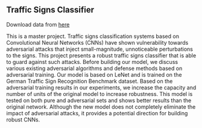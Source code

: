 ## Traffic Signs Classifier

Download data from [here](https://d17h27t6h515a5.cloudfront.net/topher/2016/November/581faac4_traffic-signs-data/traffic-signs-data.zip)

This is a master project. Traffic signs classification systems based on Convolutional Neural Networks (CNNs) have shown vulnerability towards adversarial attacks that inject small-magnitude, unnoticeable perturbations to the signs. This project presents a robust traffic signs classifier that is able to guard against such attacks. Before building our model, we discuss various existing adversarial algorithms and defense methods based on adversarial training. Our model is based on LeNet and is trained on the German Traffic Sign Recognition Benchmark dataset. Based on the adversarial training results in our experiments, we increase the capacity and number of units of the original model to increase robustness. This model is tested on both pure and adversarial sets and shows better results than the original network. Although the new model does not completely eliminate the impact of adversarial attacks, it provides a potential direction for building robust CNNs.
